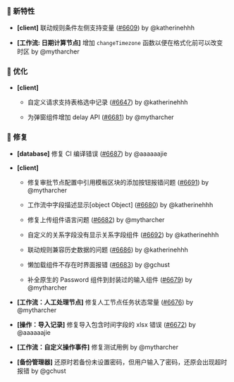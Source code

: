 ### 🎉 新特性

- **[client]** 联动规则条件左侧支持变量 ([#6609](https://github.com/nocobase/nocobase/pull/6609)) by @katherinehhh

- **[工作流: 日期计算节点]** 增加 `changeTimezone` 函数以便在格式化前可以改变时区 by @mytharcher

### 🚀 优化

- **[client]**
  - 自定义请求支持表格选中记录 ([#6647](https://github.com/nocobase/nocobase/pull/6647)) by @katherinehhh

  - 为弹窗组件增加 delay API ([#6681](https://github.com/nocobase/nocobase/pull/6681)) by @mytharcher

### 🐛 修复

- **[database]** 修复 CI 编译错误 ([#6687](https://github.com/nocobase/nocobase/pull/6687)) by @aaaaaajie

- **[client]**
  - 修复审批节点配置中引用模板区块的添加按钮报错问题 ([#6691](https://github.com/nocobase/nocobase/pull/6691)) by @mytharcher

  - 工作流中字段描述显示[object Object] ([#6680](https://github.com/nocobase/nocobase/pull/6680)) by @katherinehhh

  - 修复上传组件语言问题 ([#6682](https://github.com/nocobase/nocobase/pull/6682)) by @mytharcher

  - 自定义的关系字段没有显示关系字段组件 ([#6692](https://github.com/nocobase/nocobase/pull/6692)) by @katherinehhh

  - 联动规则兼容历史数据的问题 ([#6686](https://github.com/nocobase/nocobase/pull/6686)) by @katherinehhh

  - 懒加载组件不存在时界面报错 ([#6683](https://github.com/nocobase/nocobase/pull/6683)) by @gchust

  - 补全原生的 Password 组件到封装过的输入组件 ([#6679](https://github.com/nocobase/nocobase/pull/6679)) by @mytharcher

- **[工作流：人工处理节点]** 修复人工节点任务状态常量 ([#6676](https://github.com/nocobase/nocobase/pull/6676)) by @mytharcher

- **[操作：导入记录]** 修复导入包含时间字段的 xlsx 错误 ([#6672](https://github.com/nocobase/nocobase/pull/6672)) by @aaaaaajie

- **[工作流：自定义操作事件]** 修复测试用例 by @mytharcher

- **[备份管理器]** 还原时若备份未设置密码，但用户输入了密码，还原会出现超时报错 by @gchust

